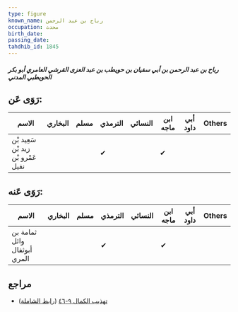 ```yaml
---
type: figure
known_name: رباح بن عبد الرحمن
occupation: محدث
birth_date:
passing_date:
tahdhib_id: 1845
---
```

##### رباح بن عبد الرحمن بن أبي سفيان بن حويطب بن عبد العزى القرشي العامري أبو بكر الحويطبي المدني

## رَوَى عَن:
| الاسم                              | البخاري | مسلم | الترمذي | النسائي | ابن ماجه | أبي داود | Others |
| ---------------------------------- | ------- | ---- | ------- | ------- | -------- | -------- | ------ |
| سَعِيد بْن زيد بْن عَمْرو بْن نفيل |         |      | ✔       |         | ✔        |          |        |
## رَوَى عَنه:
| الاسم                       | البخاري | مسلم | الترمذي | النسائي | ابن ماجه | أبي داود | Others |
| --------------------------- | ------- | ---- | ------- | ------- | -------- | -------- | ------ |
| ثمامة بن وائل أبوثفال المري |         |      | ✔       |         | ✔        |          |        |
## مراجع
- [تهذيب الكمال ٩-٤٦](obsidian://open?vault=Tahdhib-al-Kamal&file=Figures/١٨٤٥-رباح%20بن%20عبد%20الرحمن%20بن%20أبي%20سفيان%20بن%20حويطب%20بن%20عبد%20العزى%20القرشي%20العامري%20أبو%20بكر%20الحويطبي%20المدني) ([رابط الشاملة](https://shamela.ws/book/3722/4286))